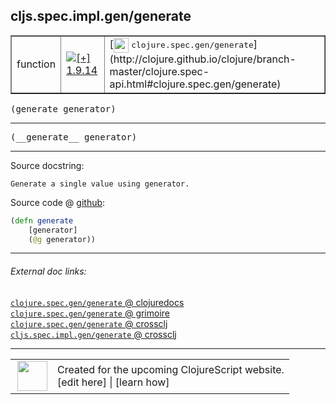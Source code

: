 ## cljs.spec.impl.gen/generate



 <table border="1">
<tr>
<td>function</td>
<td><a href="https://github.com/cljsinfo/cljs-api-docs/tree/1.9.14"><img valign="middle" alt="[+] 1.9.14" title="Added in 1.9.14" src="https://img.shields.io/badge/+-1.9.14-lightgrey.svg"></a> </td>
<td>
[<img height="24px" valign="middle" src="http://i.imgur.com/1GjPKvB.png"> <samp>clojure.spec.gen/generate</samp>](http://clojure.github.io/clojure/branch-master/clojure.spec-api.html#clojure.spec.gen/generate)
</td>
</tr>
</table>

<samp>(generate generator)</samp><br>

---

 <samp>
(__generate__ generator)<br>
</samp>

---





Source docstring:

```
Generate a single value using generator.
```


Source code @ [github]():

```clj
(defn generate
    [generator]
    (@g generator))
```

<!--
Repo - tag - source tree - lines:

 <pre>

</pre>

-->

---



###### External doc links:

[`clojure.spec.gen/generate` @ clojuredocs](http://clojuredocs.org/clojure.spec.gen/generate)<br>
[`clojure.spec.gen/generate` @ grimoire](http://conj.io/store/v1/org.clojure/clojure/1.7.0-beta3/clj/clojure.spec.gen/generate/)<br>
[`clojure.spec.gen/generate` @ crossclj](http://crossclj.info/fun/clojure.spec.gen/generate.html)<br>
[`cljs.spec.impl.gen/generate` @ crossclj](http://crossclj.info/fun/cljs.spec.impl.gen.cljs/generate.html)<br>

---

 <table>
<tr><td>
<img valign="middle" align="right" width="48px" src="http://i.imgur.com/Hi20huC.png">
</td><td>
Created for the upcoming ClojureScript website.<br>
[edit here] | [learn how]
</td></tr></table>

[edit here]:https://github.com/cljsinfo/cljs-api-docs/blob/master/cljsdoc/cljs.spec.impl.gen/generate.cljsdoc
[learn how]:https://github.com/cljsinfo/cljs-api-docs/wiki/cljsdoc-files

<!--

This information was too distracting to show to readers, but I'll leave it
commented here since it is helpful to:

- pretty-print the data used to generate this document
- and show how to retrieve that data



The API data for this symbol:

```clj
{:ns "cljs.spec.impl.gen",
 :name "generate",
 :signature ["[generator]"],
 :name-encode "generate",
 :history [["+" "1.9.14"]],
 :type "function",
 :clj-equiv {:full-name "clojure.spec.gen/generate",
             :url "http://clojure.github.io/clojure/branch-master/clojure.spec-api.html#clojure.spec.gen/generate"},
 :full-name-encode "cljs.spec.impl.gen/generate",
 :source {:code "(defn generate\n    [generator]\n    (@g generator))",
          :title "Source code",
          :repo "clojurescript",
          :tag "r1.9.36",
          :filename "src/main/cljs/cljs/spec/impl/gen.cljs",
          :lines [50 53],
          :url "https://github.com/clojure/clojurescript/blob/r1.9.36/src/main/cljs/cljs/spec/impl/gen.cljs#L50-L53"},
 :usage ["(generate generator)"],
 :full-name "cljs.spec.impl.gen/generate",
 :docstring "Generate a single value using generator.",
 :cljsdoc-url "https://github.com/cljsinfo/cljs-api-docs/blob/master/cljsdoc/cljs.spec.impl.gen/generate.cljsdoc"}

```

Retrieve the API data for this symbol:

```clj
;; from Clojure REPL
(require '[clojure.edn :as edn])
(-> (slurp "https://raw.githubusercontent.com/cljsinfo/cljs-api-docs/catalog/cljs-api.edn")
    (edn/read-string)
    (get-in [:symbols "cljs.spec.impl.gen/generate"]))
```

-->
